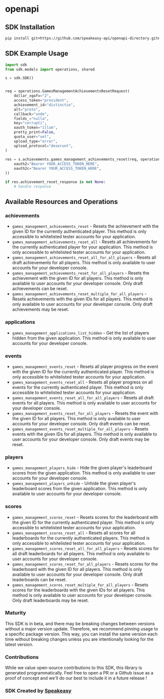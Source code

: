 # openapi

<!-- Start SDK Installation -->
## SDK Installation

```bash
pip install git+https://github.com/speakeasy-api/openapi-directory.git#subdirectory=SDKs/googleapis.com/gamesManagement/v1management/python
```
<!-- End SDK Installation -->

## SDK Example Usage
<!-- Start SDK Example Usage -->
```python
import sdk
from sdk.models import operations, shared

s = sdk.SDK()


req = operations.GamesManagementAchievementsResetRequest(
    dollar_xgafv="2",
    access_token="provident",
    achievement_id="distinctio",
    alt="proto",
    callback="unde",
    fields_="nulla",
    key="corrupti",
    oauth_token="illum",
    pretty_print=False,
    quota_user="vel",
    upload_type="error",
    upload_protocol="deserunt",
)
    
res = s.achievements.games_management_achievements_reset(req, operations.GamesManagementAchievementsResetSecurity(
    oauth2="Bearer YOUR_ACCESS_TOKEN_HERE",
    oauth2c="Bearer YOUR_ACCESS_TOKEN_HERE",
))

if res.achievement_reset_response is not None:
    # handle response
```
<!-- End SDK Example Usage -->

<!-- Start SDK Available Operations -->
## Available Resources and Operations


### achievements

* `games_management_achievements_reset` - Resets the achievement with the given ID for the currently authenticated player. This method is only accessible to whitelisted tester accounts for your application.
* `games_management_achievements_reset_all` - Resets all achievements for the currently authenticated player for your application. This method is only accessible to whitelisted tester accounts for your application.
* `games_management_achievements_reset_all_for_all_players` - Resets all draft achievements for all players. This method is only available to user accounts for your developer console.
* `games_management_achievements_reset_for_all_players` - Resets the achievement with the given ID for all players. This method is only available to user accounts for your developer console. Only draft achievements can be reset.
* `games_management_achievements_reset_multiple_for_all_players` - Resets achievements with the given IDs for all players. This method is only available to user accounts for your developer console. Only draft achievements may be reset.

### applications

* `games_management_applications_list_hidden` - Get the list of players hidden from the given application. This method is only available to user accounts for your developer console.

### events

* `games_management_events_reset` - Resets all player progress on the event with the given ID for the currently authenticated player. This method is only accessible to whitelisted tester accounts for your application.
* `games_management_events_reset_all` - Resets all player progress on all events for the currently authenticated player. This method is only accessible to whitelisted tester accounts for your application.
* `games_management_events_reset_all_for_all_players` - Resets all draft events for all players. This method is only available to user accounts for your developer console.
* `games_management_events_reset_for_all_players` - Resets the event with the given ID for all players. This method is only available to user accounts for your developer console. Only draft events can be reset.
* `games_management_events_reset_multiple_for_all_players` - Resets events with the given IDs for all players. This method is only available to user accounts for your developer console. Only draft events may be reset.

### players

* `games_management_players_hide` - Hide the given player's leaderboard scores from the given application. This method is only available to user accounts for your developer console.
* `games_management_players_unhide` - Unhide the given player's leaderboard scores from the given application. This method is only available to user accounts for your developer console.

### scores

* `games_management_scores_reset` - Resets scores for the leaderboard with the given ID for the currently authenticated player. This method is only accessible to whitelisted tester accounts for your application.
* `games_management_scores_reset_all` - Resets all scores for all leaderboards for the currently authenticated players. This method is only accessible to whitelisted tester accounts for your application.
* `games_management_scores_reset_all_for_all_players` - Resets scores for all draft leaderboards for all players. This method is only available to user accounts for your developer console.
* `games_management_scores_reset_for_all_players` - Resets scores for the leaderboard with the given ID for all players. This method is only available to user accounts for your developer console. Only draft leaderboards can be reset.
* `games_management_scores_reset_multiple_for_all_players` - Resets scores for the leaderboards with the given IDs for all players. This method is only available to user accounts for your developer console. Only draft leaderboards may be reset.
<!-- End SDK Available Operations -->

### Maturity

This SDK is in beta, and there may be breaking changes between versions without a major version update. Therefore, we recommend pinning usage
to a specific package version. This way, you can install the same version each time without breaking changes unless you are intentionally
looking for the latest version.

### Contributions

While we value open-source contributions to this SDK, this library is generated programmatically.
Feel free to open a PR or a Github issue as a proof of concept and we'll do our best to include it in a future release !

### SDK Created by [Speakeasy](https://docs.speakeasyapi.dev/docs/using-speakeasy/client-sdks)
